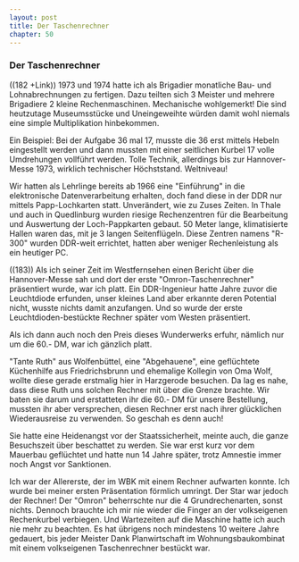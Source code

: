 ```yaml
---  
layout: post
title: Der Taschenrechner
chapter: 50
---  
```


### Der Taschenrechner

((182 +Link)) 1973 und 1974 hatte ich als Brigadier monatliche Bau- und
Lohnabrechnungen zu fertigen. Dazu teilten sich 3 Meister und mehrere
Brigadiere 2 kleine Rechenmaschinen. Mechanische wohlgemerkt! Die sind
heutzutage Museumsstücke und Uneingeweihte würden damit wohl niemals eine
simple Multiplikation hinbekommen.

Ein Beispiel: Bei der Aufgabe 36 mal 17, musste die 36 erst mittels Hebeln
eingestellt werden und dann mussten mit einer seitlichen Kurbel 17 volle
Umdrehungen vollführt werden. Tolle Technik, allerdings bis zur Hannover-Messe
1973, wirklich technischer Höchststand. Weltniveau!

Wir hatten als Lehrlinge bereits ab 1966 eine "Einführung" in die
elektronische Datenverarbeitung erhalten, doch fand diese in der DDR nur
mittels Papp-Lochkarten statt. Unverändert, wie zu Zuses Zeiten. In Thale und
auch in Quedlinburg wurden riesige Rechenzentren für die Bearbeitung und
Auswertung der Loch-Pappkarten gebaut. 50 Meter lange, klimatisierte Hallen
waren das, mit je 3 langen Seitenflügeln. Diese Zentren namens "R-300" wurden
DDR-weit errichtet, hatten aber weniger Rechenleistung als ein heutiger PC.

((183)) Als ich seiner Zeit im Westfernsehen einen Bericht über die
Hannover-Messe sah und dort der erste "Omron-Taschenrechner" präsentiert
wurde, war ich platt. Ein DDR-Ingenieur hatte Jahre zuvor die Leuchtdiode
erfunden, unser kleines Land aber erkannte deren Potential nicht, wusste
nichts damit anzufangen. Und so wurde der erste Leuchtdioden-bestückte Rechner
später vom Westen präsentiert.

Als ich dann auch noch den Preis dieses Wunderwerks erfuhr, nämlich nur um die
60.- DM, war ich gänzlich platt.

"Tante Ruth" aus Wolfenbüttel, eine "Abgehauene", eine geflüchtete Küchenhilfe
aus Friedrichsbrunn und ehemalige Kollegin von Oma Wolf, wollte diese gerade
erstmalig hier in Harzgerode besuchen. Da lag es nahe, dass diese Ruth uns
solchen Rechner mit über die Grenze brachte. Wir baten sie darum und
erstatteten ihr die 60.- DM für unsere Bestellung, mussten ihr aber
versprechen, diesen Rechner erst nach ihrer glücklichen Wiederausreise zu
verwenden. So geschah es denn auch!

Sie hatte eine Heidenangst vor der Staatssicherheit, meinte auch, die ganze
Besuchszeit über beschattet zu werden. Sie war erst kurz vor dem Mauerbau
geflüchtet und hatte nun 14 Jahre später, trotz Amnestie immer noch Angst vor
Sanktionen.

Ich war der Allererste, der im WBK mit einem Rechner aufwarten konnte. Ich
wurde bei meiner ersten Präsentation förmlich umringt. Der Star war jedoch der
Rechner! Der "Omron" beherrschte nur die 4 Grundrechenarten, sonst nichts.
Dennoch brauchte ich mir nie wieder die Finger an der volkseigenen
Rechenkurbel verbiegen. Und Wartezeiten auf die Maschine hatte ich auch nie
mehr zu beachten. Es hat übrigens noch mindestens 10 weitere Jahre gedauert,
bis jeder Meister Dank Planwirtschaft im Wohnungsbaukombinat mit einem
volkseigenen Taschenrechner bestückt war.

